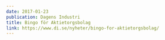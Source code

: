 ```yaml
---
date: 2017-01-23
publication: Dagens Industri
title: Bingo för Aktietorgsbolag
link: https://www.di.se/nyheter/bingo-for-aktietorgsbolag/
---
```

